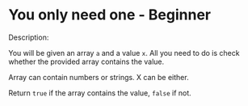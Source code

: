 # You only need one - Beginner
Description:

You will be given an array ```a``` and a value ```x```. All you need to do is check whether the provided array contains the value.

Array can contain numbers or strings. X can be either.

Return ```true``` if the array contains the value, ```false``` if not.
